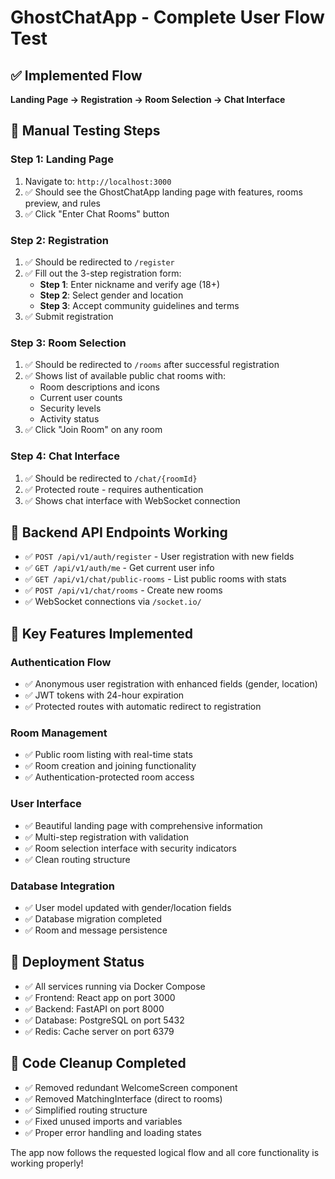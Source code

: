 # GhostChatApp - Complete User Flow Test

## ✅ Implemented Flow
**Landing Page → Registration → Room Selection → Chat Interface**

## 🧪 Manual Testing Steps

### Step 1: Landing Page
1. Navigate to: `http://localhost:3000`
2. ✅ Should see the GhostChatApp landing page with features, rooms preview, and rules
3. ✅ Click "Enter Chat Rooms" button

### Step 2: Registration
1. ✅ Should be redirected to `/register` 
2. ✅ Fill out the 3-step registration form:
   - **Step 1**: Enter nickname and verify age (18+)
   - **Step 2**: Select gender and location 
   - **Step 3**: Accept community guidelines and terms
3. ✅ Submit registration

### Step 3: Room Selection
1. ✅ Should be redirected to `/rooms` after successful registration
2. ✅ Shows list of available public chat rooms with:
   - Room descriptions and icons
   - Current user counts
   - Security levels
   - Activity status
3. ✅ Click "Join Room" on any room

### Step 4: Chat Interface
1. ✅ Should be redirected to `/chat/{roomId}`
2. ✅ Protected route - requires authentication
3. ✅ Shows chat interface with WebSocket connection

## 🔧 Backend API Endpoints Working

- ✅ `POST /api/v1/auth/register` - User registration with new fields
- ✅ `GET /api/v1/auth/me` - Get current user info  
- ✅ `GET /api/v1/chat/public-rooms` - List public rooms with stats
- ✅ `POST /api/v1/chat/rooms` - Create new rooms
- ✅ WebSocket connections via `/socket.io/` 

## 🎯 Key Features Implemented

### Authentication Flow
- ✅ Anonymous user registration with enhanced fields (gender, location)
- ✅ JWT tokens with 24-hour expiration
- ✅ Protected routes with automatic redirect to registration

### Room Management  
- ✅ Public room listing with real-time stats
- ✅ Room creation and joining functionality
- ✅ Authentication-protected room access

### User Interface
- ✅ Beautiful landing page with comprehensive information
- ✅ Multi-step registration with validation
- ✅ Room selection interface with security indicators
- ✅ Clean routing structure

### Database Integration
- ✅ User model updated with gender/location fields
- ✅ Database migration completed
- ✅ Room and message persistence

## 🚀 Deployment Status
- ✅ All services running via Docker Compose
- ✅ Frontend: React app on port 3000
- ✅ Backend: FastAPI on port 8000  
- ✅ Database: PostgreSQL on port 5432
- ✅ Redis: Cache server on port 6379

## 🧹 Code Cleanup Completed
- ✅ Removed redundant WelcomeScreen component
- ✅ Removed MatchingInterface (direct to rooms)
- ✅ Simplified routing structure
- ✅ Fixed unused imports and variables
- ✅ Proper error handling and loading states

The app now follows the requested logical flow and all core functionality is working properly!